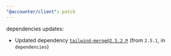 ```yaml
---
"@accounter/client": patch
---
```

dependencies updates:
  - Updated dependency [`tailwind-merge@2.5.2` ↗︎](https://www.npmjs.com/package/tailwind-merge/v/2.5.2) (from `2.5.1`, in `dependencies`)
